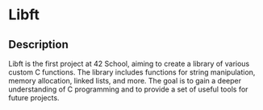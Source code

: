 <h1>Libft</h1>

<h2>Description</h2>
Libft is the first project at 42 School, aiming to create a library of various custom C functions. The library includes functions for string manipulation, memory allocation, linked lists, and more. The goal is to gain a deeper understanding of C programming and to provide a set of useful tools for future projects.
